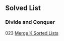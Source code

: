 ## Solved List

### Divide and Conquer

023 [Merge K Sorted Lists](https://oj.leetcode.com/problems/merge-k-sorted-lists/)
